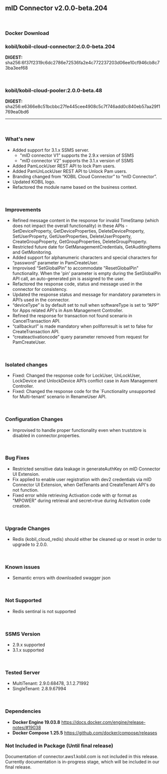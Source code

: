 ## mID Connector v2.0.0-beta.204

<br/>

### **Docker Download**


### kobil/kobil-cloud-connector:2.0.0-beta.204
**DIGEST:** sha256:6f37f2319c6dc2786e72536fa2e4c772237203d06ee10cf946cb8c73ba3eef68

<br/>

### kobil/kobil-cloud-pooler:2.0.0-beta.48
**DIGEST:** sha256:e6366e8c51bcbbc27fe445cee4908c5c7f746add0c840eb57aa29f1769ea0bd6

------------------------------------
<br/>

### What's new
* Added support for 3.1.x SSMS server.
  * "mID connector V1” supports the 2.9.x  version of SSMS 
  * "mID connector V2” supports the 3.1.x version of SSMS
* Added PamLockUser REST API to lock Pam users.
* Added PamUnLockUser REST API to Unlock Pam users.
* Branding changed from “KOBIL Cloud Connector” to “mID Connector”.
* Updated KOBIL logo.
* Refactored the module name based on the business context.


<br/>

### Improvements
* Refined message content in the response for invalid TimeStamp (which does not impact the overall functionality) in these APIs - SetDeviceProperty, GetDeviceProperties, DeleteDeviceProperty, SetUserProperty, GetUserProperties, DeleteUserProperty, CreateGroupProperty, GetGroupProperties, DeleteGroupProperty.
* Restricted future date for GetManagementCredentials, GetAuditingItems and GetMonitoring.
* Added support for alphanumeric characters and special characters for “password” parameter in PamCreateUser.
* Improvised “SetGlobalPin” to accommodate "ResetGlobalPin" functionality. When the 'pin' parameter is empty during the SetGlobalPin API call, an auto-generated pin is assigned to the user.
* Refactored the response code, status and message used in the connector for consistency.
* Updated the response status and message for mandatory parameters in API’s used in the connector.
* “deviceType” is by default set to null when softwareType is set to “APP” for Apps related API's in Asm Management Controller.
* Refined the response for transaction not found scenario in CancelTransaction API.
* “callbackurl” is made mandatory when pollforresult is set to false for CreateTransaction API.
* “createactivationcode” query parameter removed from request for PamCreateUser.


<br/>

### Isolated changes
* Fixed: Changed the response code for LockUser, UnLockUser, LockDevice and UnlockDevice API’s conflict case in Asm Management Controller.
* Fixed: Changed the response code for the `Functionality unsupported for Multi-tenant’ scenario in RenameUser API.


<br/>

### Configuration  Changes 
* Improvised to handle proper functionality even when truststore is disabled in connector.properties.

<br/>

### Bug Fixes
* Restricted sensitive data leakage in generateAuthKey on mID Connector UI Extension.
* Fix applied to enable user registration with dev2 credentials via mID Connector UI Extension, when GetTenants and CreateTenant API's do not function.
* Fixed error while retrieving Activation code with qr format as "MPOWER" during retrieval and secret=true during Activation code creation.


<br/>

### Upgrade Changes
* Redis (kobil_cloud_redis) should either be cleaned up or reset in order to upgrade to 2.0.0.

<br/>

### Known issues
* Semantic errors with downloaded swagger json


<br/>

### Not Supported
* Redis sentinal is not supported

<br/>

### SSMS Version
* 2.9.x supported
* 3.1.x supported


<br/>

### Tested Server
* MultiTenant: 2.9.0.68478, 3.1.2.71992
* SingleTenant: 2.8.9.67994

<br/>

### Dependencies
* **Docker Engine 19.03.8**
https://docs.docker.com/engine/release-notes/#19038
* **Docker Compose 1.25.5**
https://github.com/docker/compose/releases


### Not Included in Package (Until final release)
Documentation of connector.aws1.kobil.com is not included in this release. Currently documentation is in-progress stage, which will be included in our final release.

